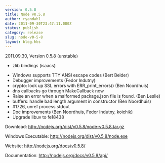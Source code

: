 ```yaml
---
version: 0.5.8
title: Node v0.5.8
author: ryandahl
date: 2011-09-30T23:47:11.000Z
status: publish
category: release
slug: node-v0-5-8
layout: blog.hbs
---
```


2011.09.30, Version 0.5.8 (unstable)<ul><li>zlib bindings (isaacs)
<li>Windows supports TTY ANSI escape codes (Bert Belder)
<li>Debugger improvements (Fedor Indutny)
<li>crypto: look up SSL errors with ERR_print_errors() (Ben Noordhuis)
<li>dns callbacks go through MakeCallback now
<li>Raise an error when a malformed package.json file is found. (Ben Leslie)
<li>buffers: handle bad length argument in constructor (Ben Noordhuis)
<li>#1726, unref process.stdout
<li>Doc improvements (Ben Noordhuis, Fedor Indutny, koichik)
<li>Upgrade libuv to fe18438</ul>

Download: <a href="http://nodejs.org/dist/v0.5.8/node-v0.5.8.tar.gz">http://nodejs.org/dist/v0.5.8/node-v0.5.8.tar.gz</a>

Windows Executable: <a href="http://nodejs.org/dist/v0.5.8/node.exe">http://nodejs.org/dist/v0.5.8/node.exe</a>

Website: <a href="http://nodejs.org/docs/v0.5.8/">http://nodejs.org/docs/v0.5.8/</a>

Documentation: <a href="http://nodejs.org/docs/v0.5.8/api/">http://nodejs.org/docs/v0.5.8/api/</a>
